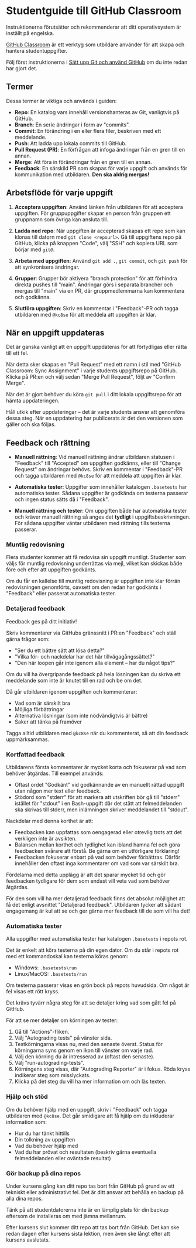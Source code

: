 # Studentguide till GitHub Classroom

Instruktionerna förutsätter och rekommenderar att ditt operativsystem är inställt på engelska.

[GitHub Classroom][1] är ett verktyg som utbildare använder för att skapa och hantera studentuppgifter.

Följ först instruktionerna i [Sätt upp Git och använd GitHub][2] om du inte redan har gjort det.

## Termer

Dessa termer är viktiga och används i guiden:

- **Repo**: En katalog vars innehåll versionshanteras av Git, vanligtvis på GitHub.
- **Branch**: En serie ändringar i form av "commits".
- **Commit**: En förändring i en eller flera filer, beskriven med ett meddelande.
- **Push**: Att ladda upp lokala commits till GitHub.
- **Pull Request (PR)**: En förfrågan att infoga ändringar från en gren till en annan.
- **Merge**: Att föra in förändringar från en gren till en annan.
- **Feedback**: En särskild PR som skapas för varje uppgift och används för kommunikation med utbildaren. **Den ska aldrig mergas!**

## Arbetsflöde för varje uppgift

1. **Acceptera uppgiften**: Använd länken från utbildaren för att acceptera uppgiften. För gruppuppgifter skapar en person från gruppen ett gruppnamn som övriga kan ansluta till.

2. **Ladda ned repo**: När uppgiften är accepterad skapas ett repo som kan klonas till datorn med `git clone <repourl>`. Gå till uppgiftens repo på GitHub, klicka på knappen "Code", välj "SSH" och kopiera URL som börjar med `git@`.

3. **Arbeta med uppgiften**: Använd `git add .`, `git commit`, och `git push` för att synkronisera ändringar.

4. **Grupper**: Grupper bör aktivera "branch protection" för att förhindra direkta pushes till "main". Ändringar görs i separata brancher och mergas till "main" via en PR, där gruppmedlemmarna kan kommentera och godkänna.

5. **Slutföra uppgiften**: Skriv en kommentar i "Feedback"-PR och tagga utbildaren med `@kc8se` för att meddela att uppgiften är klar.

## När en uppgift uppdateras

Det är ganska vanligt att en uppgift uppdateras för att förtydligas eller rätta till ett fel.

När detta sker skapas en "Pull Request" med ett namn i stil med "GitHub Classroom: Sync Assignment" i varje students uppgiftsrepo på GitHub. Klicka på PR:en och välj sedan "Merge Pull Request", följt av "Confirm Merge".

När det är gjort behöver du köra `git pull` i ditt lokala uppgiftsrepo för att hämta uppdateringen.

Håll utkik efter uppdateringar – det är varje students ansvar att genomföra dessa steg. När en uppdatering har publicerats är det den versionen som gäller och ska följas.

## Feedback och rättning

- **Manuell rättning**: Vid manuell rättning ändrar utbildaren statusen i "Feedback" till "Accepted" om uppgiften godkänns, eller till "Change Request" om ändringar behövs. Skriv en kommentar i "Feedback"-PR och tagga utbildaren med `@kc8se` för att meddela att uppgiften är klar.

- **Automatiska tester**: Uppgifter som innehåller katalogen `.basetests` har automatiska tester. Sådana uppgifter är godkända om testerna passerar och ingen status sätts då i "Feedback".

- **Manuell rättning och tester**: Om uppgiften både har automatiska tester och kräver manuell rättning så anges det **tydligt** i uppgiftsbeskrivningen. För sådana uppgifter väntar utbildaren med rättning tills testerna passerar.

### Muntlig redovisning

Flera studenter kommer att få redovisa sin uppgift muntligt. Studenter som väljs för muntlig redovisning underrättas via mejl, vilket kan skickas både före och efter att uppgiften godkänts.

Om du får en kallelse till muntlig redovisning är uppgiften inte klar förrän redovisningen genomförts, oavsett om den redan har godkänts i "Feedback" eller passerat automatiska tester.

### Detaljerad feedback

Feedback ges på ditt initiativ!

Skriv kommentarer via GitHubs gränssnitt i PR:en "Feedback" och ställ gärna frågor som:

- "Ser du ett bättre sätt att lösa detta?"
- "Vilka för- och nackdelar har det här tillvägagångssättet?"
- "Den här loopen går inte igenom alla element – har du något tips?"

Om du vill ha övergripande feedback på hela lösningen kan du skriva ett meddelande som inte är knutet till en rad och be om det.

Då går utbildaren igenom uppgiften och kommenterar:

- Vad som är särskilt bra
- Möjliga förbättringar
- Alternativa lösningar (som inte nödvändigtvis är bättre)
- Saker att tänka på framöver

Tagga alltid utbildaren med `@kc8se` när du kommenterat, så att din feedback uppmärksammas.

### Kortfattad feedback

Utbildarens första kommentarer är mycket korta och fokuserar på vad som behöver åtgärdas. Till exempel används:

- Oftast ordet "Godkänt" vid godkännande av en manuellt rättad uppgift utan någon mer text eller feedback.
- Stödord som "stderr" för att markera att utskriften bör gå till "stderr" istället för "stdout" i en Bash-uppgift där det stått att felmeddelanden ska skrivas till stderr, men inlämningen skriver meddelandet till "stdout".

Nackdelar med denna korthet är att:

- Feedbacken kan uppfattas som oengagerad eller otrevlig trots att det verkligen inte är avsikten.
- Balansen mellan korthet och tydlighet kan ibland hamna fel och göra feedbacken svårare att förstå. Be gärna om en utförligare förklaring!
- Feedbacken fokuserar enbart på vad som behöver förbättras. Därför innehåller den oftast inga kommentarer om vad som var särskilt bra.

Fördelarna med detta upplägg är att det sparar mycket tid och gör feedbacken tydligare för dem som endast vill veta vad som behöver åtgärdas.

För den som vill ha mer detaljerad feedback finns det absolut möjlighet att få det enligt avsnittet "Detaljerad feedback". Utbildaren tycker att sådant engagemang är kul att se och ger gärna mer feedback till de som vill ha det!

### Automatiska tester

Alla uppgifter med automatiska tester har katalogen `.basetests` i repots rot.

Det är enkelt att köra testerna på din egen dator. Om du står i repots rot med ett kommandoskal kan testerna köras genom:

- Windows: `.basetests\run`
- Linux/MacOS: `.basetests/run`

Om testerna passerar visas en grön bock på repots huvudsida. Om något är fel visas ett rött kryss.

Det krävs tyvärr några steg för att se detaljer kring vad som gått fel på GitHub.

För att se mer detaljer om körningen av tester:

1. Gå till "Actions"-fliken.
2. Välj "Autograding tests" på vänster sida.
3. Testkörningarna visas nu, med den senaste överst. Status för körningarna syns genom en ikon till vänster om varje rad.
4. Välj den körning du är intresserad av (oftast den senaste).
5. Välj "run-autograding-tests".
6. Körningens steg visas, där "Autograding Reporter" är i fokus. Röda kryss indikerar steg som misslyckats.
7. Klicka på det steg du vill ha mer information om och läs texten.

### Hjälp och stöd

Om du behöver hjälp med en uppgift, skriv i "Feedback" och tagga utbildaren med `@kc8se`. Det går smidigare att få hjälp om du inkluderar information som:

- Hur du har tänkt hittills
- Din tolkning av uppgiften
- Vad du behöver hjälp med
- Vad du har prövat och resultaten (beskriv gärna eventuella felmeddelanden eller oväntade resultat)

### Gör backup på dina repos

Under kursens gång kan ditt repo tas bort från GitHub på grund av ett tekniskt eller administrativt fel. Det är ditt ansvar att behålla en backup på alla dina repos.

Tänk på att studentdatorerna inte är en lämplig plats för din backup eftersom de installeras om med jämna mellanrum.

Efter kursens slut kommer ditt repo att tas bort från GitHub. Det kan ske redan dagen efter kursens sista lektion, men även ske långt efter att kursens avslutats.

[1]: https://classroom.github.com/
[2]: https://github.com/nackc8/kursmaterial/blob/main/shared/satt-upp-git-och-anvand-github.md
